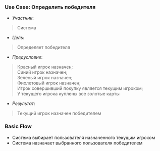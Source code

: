 ### Use Case: Определить победителя
- *Участник*:
> Система
- *Цель*:
> Определяет победителя
- *Предусловие*:
> Красный игрок назначен;<br>
> Синий игрок назначен;<br>
> Зеленый игрок назначен;<br>
> Фиолетовый игрок назначен;<br>
> Игрок совершивший покупку является текущим игроком;<br>
> У текущего игрока куплены все золотые карты
- *Результат*:
> Текущий игрок назначен победителем

### Basic Flow
* Система выбирает пользователя назначенного текущим игроком
* Система назначает выбранного пользователя победителем